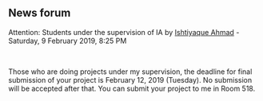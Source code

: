<h2>News forum</h2><a href="https://moodle.cse.buet.ac.bd/user/view.php?id=866&course=399"></a>
Attention: Students under the supervision of IA
by <a href="https://moodle.cse.buet.ac.bd/user/view.php?id=866&course=399">Ishtiyaque Ahmad</a> - Saturday, 9 February 2019, 8:25 PM


 

Those who are doing projects under my supervision, the deadline for final submission of your project is February 12, 2019 (Tuesday). No submission will be accepted after that. You can submit your project to me in Room 518.







